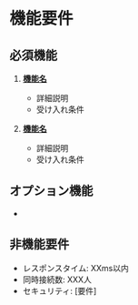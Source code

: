 # 機能要件

## 必須機能
1. **[機能名]**
   - 詳細説明
   - 受け入れ条件

2. **[機能名]**
   - 詳細説明
   - 受け入れ条件

## オプション機能
- [機能名]: 説明

## 非機能要件
- レスポンスタイム: XXms以内
- 同時接続数: XXX人
- セキュリティ: [要件]